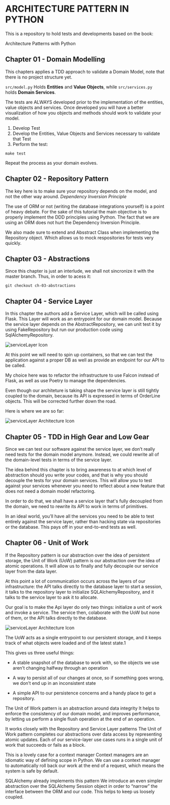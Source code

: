 # ARCHITECTURE PATTERN IN PYTHON
This is a repository to hold tests and developments based on the book:

Architecture Patterns with Python

## Chapter 01 - Domain Modelling
This chapters applies a TDD approach to validate a Domain Model, note that there is no project structure yet.

`src/model.py` Holds **Entities** and **Value Objects**, while `src/services.py` holds **Domain Services**. 

The tests are ALWAYS developed prior to the implementation of the entities, value objects and services. Once developed you will have a better visualization of how you objects and methods should work to validate your model.

1. Develop Test
2. Develop the Entities, Value Objects and Services necessary to validate that Test
3. Perform the test:

```make test``` 

Repeat the process as your domain evolves.

## Chapter 02 - Repository Pattern

The key here is to make sure your repository depends on the model, and not the other way around. *Dependency Inversion Principle*

The use of ORM or not (writing the database integrations yourself) is a point of heavy debate. For the sake of this tutorial the main objective is to properly implement the DDD principles using Python. The fact that we are using an ORM does not hurt the Dependency Inversion Principle.

We also made sure to extend and Absstract Class when implementing the Repository object. Which allows us to mock respositories for tests very quickly. 

## Chapter 03 - Abstractions
Since this chapter is just an interlude, we shall not sincronize it with the master branch. Thus, in order to acess it:

```git checkout ch-03-abstractions```

## Chapter 04 - Service Layer
In this chapter the authors add a Service Layer, which will be called using Flask. This Layer will work as an entrypoint for our domain model.
Because the service layer depends on the AbstractRepository, we can unit test it by using FakeRepository but run our production code using SqlAlchemyRepository.

<img src=images/ch4_serviceLayer.png
     alt="serviceLayer Icon" />

At this point we will need to spin up containers, so that we can test the application against a proper DB as well as provide an endpoint for our API to be called.

My choice here was to refactor the infrastructure to use Falcon instead of Flask, as well as use Poetry to manage the dependencies.

Even though our architeture is taking shape the service layer is still tightly coupled to the domain, because its API is expressed in terms of OrderLine objects. This will be corrected further down the road.

Here is where we are so far:

<img src=images/ch4_serviceLayerArchitecture.png
     alt="serviceLayer Architecture Icon" />

## Chapter 05 - TDD in High Gear and Low Gear

Since we can test our software against the service layer, we don’t really need tests for the domain model anymore. Instead, we could rewrite all of the domain-level tests in terms of the service layer.

The idea behind this chapter is to bring awareness to at which level of abstraction should you write your codes, and that is why you should decouple the tests for your domain services. This will allow you to test against your services whenever you need to reflect about a new feature that does not need a domain model refactoring.

In order to do that, we shall have a service layer that's fully decoupled from the domain, we need to rewrite its API to work in terms of primitives.

In an ideal world, you’ll have all the services you need to be able to test entirely against the service layer, rather than hacking state via repositories or the database. This pays off in your end-to-end tests as well.

## Chapter 06 - Unit of Work
If the Repository pattern is our abstraction over the idea of persistent storage, the Unit of Work (UoW) pattern is our abstraction over the idea of atomic operations. It will allow us to finally and fully decouple our service layer from the data layer.

At this point a lot of communication occurs across the layers of our infrastructure: the API talks directly to the database layer to start a session, it talks to the repository layer to initialize SQLAlchemyRepository, and it talks to the service layer to ask it to allocate.

Our goal is to make the Api layer do only two things: initialize a unit of work and invoke a service. The service then, colaborate with the UoW but none of them, or the API talks directly to the database.

<img src=images/ch6_unitOfWork.png
     alt="serviceLayer Architecture Icon" />

The UoW acts as a single entrypoint to our persistent storage, and it keeps track of what objects were loaded and of the latest state.1

This gives us three useful things:

 - A stable snapshot of the database to work with, so the objects we use aren’t changing halfway through an operation

 - A way to persist all of our changes at once, so if something goes wrong, we don’t end up in an inconsistent state

 - A simple API to our persistence concerns and a handy place to get a repository.

 The Unit of Work pattern is an abstraction around data integrity
It helps to enforce the consistency of our domain model, and improves performance, by letting us perform a single flush operation at the end of an operation.

It works closely with the Repository and Service Layer patterns
The Unit of Work pattern completes our abstractions over data access by representing atomic updates. Each of our service-layer use cases runs in a single unit of work that succeeds or fails as a block.

This is a lovely case for a context manager
Context managers are an idiomatic way of defining scope in Python. We can use a context manager to automatically roll back our work at the end of a request, which means the system is safe by default.

SQLAlchemy already implements this pattern
We introduce an even simpler abstraction over the SQLAlchemy Session object in order to “narrow” the interface between the ORM and our code. This helps to keep us loosely coupled.